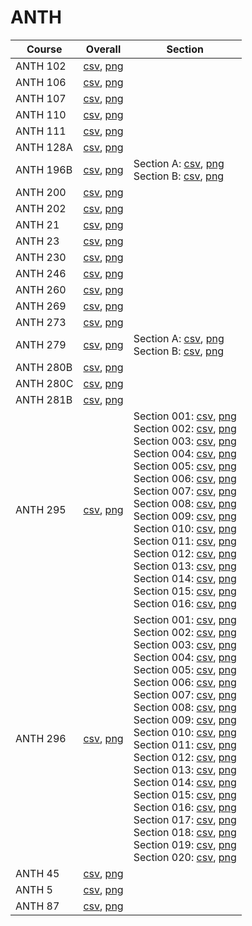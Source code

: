# ANTH

| Course | Overall | Section |
| ------ | ------- | ------- |
| ANTH 102 | [csv](https://github.com/UCSD-Historical-Enrollment-Data/2024Winter/blob/main/overall/ANTH%20102.csv), [png](https://raw.githubusercontent.com/UCSD-Historical-Enrollment-Data/2024Winter/main/plot_overall/ANTH%20102.png) |  |
| ANTH 106 | [csv](https://github.com/UCSD-Historical-Enrollment-Data/2024Winter/blob/main/overall/ANTH%20106.csv), [png](https://raw.githubusercontent.com/UCSD-Historical-Enrollment-Data/2024Winter/main/plot_overall/ANTH%20106.png) |  |
| ANTH 107 | [csv](https://github.com/UCSD-Historical-Enrollment-Data/2024Winter/blob/main/overall/ANTH%20107.csv), [png](https://raw.githubusercontent.com/UCSD-Historical-Enrollment-Data/2024Winter/main/plot_overall/ANTH%20107.png) |  |
| ANTH 110 | [csv](https://github.com/UCSD-Historical-Enrollment-Data/2024Winter/blob/main/overall/ANTH%20110.csv), [png](https://raw.githubusercontent.com/UCSD-Historical-Enrollment-Data/2024Winter/main/plot_overall/ANTH%20110.png) |  |
| ANTH 111 | [csv](https://github.com/UCSD-Historical-Enrollment-Data/2024Winter/blob/main/overall/ANTH%20111.csv), [png](https://raw.githubusercontent.com/UCSD-Historical-Enrollment-Data/2024Winter/main/plot_overall/ANTH%20111.png) |  |
| ANTH 128A | [csv](https://github.com/UCSD-Historical-Enrollment-Data/2024Winter/blob/main/overall/ANTH%20128A.csv), [png](https://raw.githubusercontent.com/UCSD-Historical-Enrollment-Data/2024Winter/main/plot_overall/ANTH%20128A.png) |  |
| ANTH 196B | [csv](https://github.com/UCSD-Historical-Enrollment-Data/2024Winter/blob/main/overall/ANTH%20196B.csv), [png](https://raw.githubusercontent.com/UCSD-Historical-Enrollment-Data/2024Winter/main/plot_overall/ANTH%20196B.png) | Section A: [csv](https://github.com/UCSD-Historical-Enrollment-Data/2024Winter/blob/main/section/ANTH%20196B_A.csv), [png](https://raw.githubusercontent.com/UCSD-Historical-Enrollment-Data/2024Winter/main/plot_section/ANTH%20196B_A.png)<br>Section B: [csv](https://github.com/UCSD-Historical-Enrollment-Data/2024Winter/blob/main/section/ANTH%20196B_B.csv), [png](https://raw.githubusercontent.com/UCSD-Historical-Enrollment-Data/2024Winter/main/plot_section/ANTH%20196B_B.png) |
| ANTH 200 | [csv](https://github.com/UCSD-Historical-Enrollment-Data/2024Winter/blob/main/overall/ANTH%20200.csv), [png](https://raw.githubusercontent.com/UCSD-Historical-Enrollment-Data/2024Winter/main/plot_overall/ANTH%20200.png) |  |
| ANTH 202 | [csv](https://github.com/UCSD-Historical-Enrollment-Data/2024Winter/blob/main/overall/ANTH%20202.csv), [png](https://raw.githubusercontent.com/UCSD-Historical-Enrollment-Data/2024Winter/main/plot_overall/ANTH%20202.png) |  |
| ANTH 21 | [csv](https://github.com/UCSD-Historical-Enrollment-Data/2024Winter/blob/main/overall/ANTH%2021.csv), [png](https://raw.githubusercontent.com/UCSD-Historical-Enrollment-Data/2024Winter/main/plot_overall/ANTH%2021.png) |  |
| ANTH 23 | [csv](https://github.com/UCSD-Historical-Enrollment-Data/2024Winter/blob/main/overall/ANTH%2023.csv), [png](https://raw.githubusercontent.com/UCSD-Historical-Enrollment-Data/2024Winter/main/plot_overall/ANTH%2023.png) |  |
| ANTH 230 | [csv](https://github.com/UCSD-Historical-Enrollment-Data/2024Winter/blob/main/overall/ANTH%20230.csv), [png](https://raw.githubusercontent.com/UCSD-Historical-Enrollment-Data/2024Winter/main/plot_overall/ANTH%20230.png) |  |
| ANTH 246 | [csv](https://github.com/UCSD-Historical-Enrollment-Data/2024Winter/blob/main/overall/ANTH%20246.csv), [png](https://raw.githubusercontent.com/UCSD-Historical-Enrollment-Data/2024Winter/main/plot_overall/ANTH%20246.png) |  |
| ANTH 260 | [csv](https://github.com/UCSD-Historical-Enrollment-Data/2024Winter/blob/main/overall/ANTH%20260.csv), [png](https://raw.githubusercontent.com/UCSD-Historical-Enrollment-Data/2024Winter/main/plot_overall/ANTH%20260.png) |  |
| ANTH 269 | [csv](https://github.com/UCSD-Historical-Enrollment-Data/2024Winter/blob/main/overall/ANTH%20269.csv), [png](https://raw.githubusercontent.com/UCSD-Historical-Enrollment-Data/2024Winter/main/plot_overall/ANTH%20269.png) |  |
| ANTH 273 | [csv](https://github.com/UCSD-Historical-Enrollment-Data/2024Winter/blob/main/overall/ANTH%20273.csv), [png](https://raw.githubusercontent.com/UCSD-Historical-Enrollment-Data/2024Winter/main/plot_overall/ANTH%20273.png) |  |
| ANTH 279 | [csv](https://github.com/UCSD-Historical-Enrollment-Data/2024Winter/blob/main/overall/ANTH%20279.csv), [png](https://raw.githubusercontent.com/UCSD-Historical-Enrollment-Data/2024Winter/main/plot_overall/ANTH%20279.png) | Section A: [csv](https://github.com/UCSD-Historical-Enrollment-Data/2024Winter/blob/main/section/ANTH%20279_A.csv), [png](https://raw.githubusercontent.com/UCSD-Historical-Enrollment-Data/2024Winter/main/plot_section/ANTH%20279_A.png)<br>Section B: [csv](https://github.com/UCSD-Historical-Enrollment-Data/2024Winter/blob/main/section/ANTH%20279_B.csv), [png](https://raw.githubusercontent.com/UCSD-Historical-Enrollment-Data/2024Winter/main/plot_section/ANTH%20279_B.png) |
| ANTH 280B | [csv](https://github.com/UCSD-Historical-Enrollment-Data/2024Winter/blob/main/overall/ANTH%20280B.csv), [png](https://raw.githubusercontent.com/UCSD-Historical-Enrollment-Data/2024Winter/main/plot_overall/ANTH%20280B.png) |  |
| ANTH 280C | [csv](https://github.com/UCSD-Historical-Enrollment-Data/2024Winter/blob/main/overall/ANTH%20280C.csv), [png](https://raw.githubusercontent.com/UCSD-Historical-Enrollment-Data/2024Winter/main/plot_overall/ANTH%20280C.png) |  |
| ANTH 281B | [csv](https://github.com/UCSD-Historical-Enrollment-Data/2024Winter/blob/main/overall/ANTH%20281B.csv), [png](https://raw.githubusercontent.com/UCSD-Historical-Enrollment-Data/2024Winter/main/plot_overall/ANTH%20281B.png) |  |
| ANTH 295 | [csv](https://github.com/UCSD-Historical-Enrollment-Data/2024Winter/blob/main/overall/ANTH%20295.csv), [png](https://raw.githubusercontent.com/UCSD-Historical-Enrollment-Data/2024Winter/main/plot_overall/ANTH%20295.png) | Section 001: [csv](https://github.com/UCSD-Historical-Enrollment-Data/2024Winter/blob/main/section/ANTH%20295_001.csv), [png](https://raw.githubusercontent.com/UCSD-Historical-Enrollment-Data/2024Winter/main/plot_section/ANTH%20295_001.png)<br>Section 002: [csv](https://github.com/UCSD-Historical-Enrollment-Data/2024Winter/blob/main/section/ANTH%20295_002.csv), [png](https://raw.githubusercontent.com/UCSD-Historical-Enrollment-Data/2024Winter/main/plot_section/ANTH%20295_002.png)<br>Section 003: [csv](https://github.com/UCSD-Historical-Enrollment-Data/2024Winter/blob/main/section/ANTH%20295_003.csv), [png](https://raw.githubusercontent.com/UCSD-Historical-Enrollment-Data/2024Winter/main/plot_section/ANTH%20295_003.png)<br>Section 004: [csv](https://github.com/UCSD-Historical-Enrollment-Data/2024Winter/blob/main/section/ANTH%20295_004.csv), [png](https://raw.githubusercontent.com/UCSD-Historical-Enrollment-Data/2024Winter/main/plot_section/ANTH%20295_004.png)<br>Section 005: [csv](https://github.com/UCSD-Historical-Enrollment-Data/2024Winter/blob/main/section/ANTH%20295_005.csv), [png](https://raw.githubusercontent.com/UCSD-Historical-Enrollment-Data/2024Winter/main/plot_section/ANTH%20295_005.png)<br>Section 006: [csv](https://github.com/UCSD-Historical-Enrollment-Data/2024Winter/blob/main/section/ANTH%20295_006.csv), [png](https://raw.githubusercontent.com/UCSD-Historical-Enrollment-Data/2024Winter/main/plot_section/ANTH%20295_006.png)<br>Section 007: [csv](https://github.com/UCSD-Historical-Enrollment-Data/2024Winter/blob/main/section/ANTH%20295_007.csv), [png](https://raw.githubusercontent.com/UCSD-Historical-Enrollment-Data/2024Winter/main/plot_section/ANTH%20295_007.png)<br>Section 008: [csv](https://github.com/UCSD-Historical-Enrollment-Data/2024Winter/blob/main/section/ANTH%20295_008.csv), [png](https://raw.githubusercontent.com/UCSD-Historical-Enrollment-Data/2024Winter/main/plot_section/ANTH%20295_008.png)<br>Section 009: [csv](https://github.com/UCSD-Historical-Enrollment-Data/2024Winter/blob/main/section/ANTH%20295_009.csv), [png](https://raw.githubusercontent.com/UCSD-Historical-Enrollment-Data/2024Winter/main/plot_section/ANTH%20295_009.png)<br>Section 010: [csv](https://github.com/UCSD-Historical-Enrollment-Data/2024Winter/blob/main/section/ANTH%20295_010.csv), [png](https://raw.githubusercontent.com/UCSD-Historical-Enrollment-Data/2024Winter/main/plot_section/ANTH%20295_010.png)<br>Section 011: [csv](https://github.com/UCSD-Historical-Enrollment-Data/2024Winter/blob/main/section/ANTH%20295_011.csv), [png](https://raw.githubusercontent.com/UCSD-Historical-Enrollment-Data/2024Winter/main/plot_section/ANTH%20295_011.png)<br>Section 012: [csv](https://github.com/UCSD-Historical-Enrollment-Data/2024Winter/blob/main/section/ANTH%20295_012.csv), [png](https://raw.githubusercontent.com/UCSD-Historical-Enrollment-Data/2024Winter/main/plot_section/ANTH%20295_012.png)<br>Section 013: [csv](https://github.com/UCSD-Historical-Enrollment-Data/2024Winter/blob/main/section/ANTH%20295_013.csv), [png](https://raw.githubusercontent.com/UCSD-Historical-Enrollment-Data/2024Winter/main/plot_section/ANTH%20295_013.png)<br>Section 014: [csv](https://github.com/UCSD-Historical-Enrollment-Data/2024Winter/blob/main/section/ANTH%20295_014.csv), [png](https://raw.githubusercontent.com/UCSD-Historical-Enrollment-Data/2024Winter/main/plot_section/ANTH%20295_014.png)<br>Section 015: [csv](https://github.com/UCSD-Historical-Enrollment-Data/2024Winter/blob/main/section/ANTH%20295_015.csv), [png](https://raw.githubusercontent.com/UCSD-Historical-Enrollment-Data/2024Winter/main/plot_section/ANTH%20295_015.png)<br>Section 016: [csv](https://github.com/UCSD-Historical-Enrollment-Data/2024Winter/blob/main/section/ANTH%20295_016.csv), [png](https://raw.githubusercontent.com/UCSD-Historical-Enrollment-Data/2024Winter/main/plot_section/ANTH%20295_016.png) |
| ANTH 296 | [csv](https://github.com/UCSD-Historical-Enrollment-Data/2024Winter/blob/main/overall/ANTH%20296.csv), [png](https://raw.githubusercontent.com/UCSD-Historical-Enrollment-Data/2024Winter/main/plot_overall/ANTH%20296.png) | Section 001: [csv](https://github.com/UCSD-Historical-Enrollment-Data/2024Winter/blob/main/section/ANTH%20296_001.csv), [png](https://raw.githubusercontent.com/UCSD-Historical-Enrollment-Data/2024Winter/main/plot_section/ANTH%20296_001.png)<br>Section 002: [csv](https://github.com/UCSD-Historical-Enrollment-Data/2024Winter/blob/main/section/ANTH%20296_002.csv), [png](https://raw.githubusercontent.com/UCSD-Historical-Enrollment-Data/2024Winter/main/plot_section/ANTH%20296_002.png)<br>Section 003: [csv](https://github.com/UCSD-Historical-Enrollment-Data/2024Winter/blob/main/section/ANTH%20296_003.csv), [png](https://raw.githubusercontent.com/UCSD-Historical-Enrollment-Data/2024Winter/main/plot_section/ANTH%20296_003.png)<br>Section 004: [csv](https://github.com/UCSD-Historical-Enrollment-Data/2024Winter/blob/main/section/ANTH%20296_004.csv), [png](https://raw.githubusercontent.com/UCSD-Historical-Enrollment-Data/2024Winter/main/plot_section/ANTH%20296_004.png)<br>Section 005: [csv](https://github.com/UCSD-Historical-Enrollment-Data/2024Winter/blob/main/section/ANTH%20296_005.csv), [png](https://raw.githubusercontent.com/UCSD-Historical-Enrollment-Data/2024Winter/main/plot_section/ANTH%20296_005.png)<br>Section 006: [csv](https://github.com/UCSD-Historical-Enrollment-Data/2024Winter/blob/main/section/ANTH%20296_006.csv), [png](https://raw.githubusercontent.com/UCSD-Historical-Enrollment-Data/2024Winter/main/plot_section/ANTH%20296_006.png)<br>Section 007: [csv](https://github.com/UCSD-Historical-Enrollment-Data/2024Winter/blob/main/section/ANTH%20296_007.csv), [png](https://raw.githubusercontent.com/UCSD-Historical-Enrollment-Data/2024Winter/main/plot_section/ANTH%20296_007.png)<br>Section 008: [csv](https://github.com/UCSD-Historical-Enrollment-Data/2024Winter/blob/main/section/ANTH%20296_008.csv), [png](https://raw.githubusercontent.com/UCSD-Historical-Enrollment-Data/2024Winter/main/plot_section/ANTH%20296_008.png)<br>Section 009: [csv](https://github.com/UCSD-Historical-Enrollment-Data/2024Winter/blob/main/section/ANTH%20296_009.csv), [png](https://raw.githubusercontent.com/UCSD-Historical-Enrollment-Data/2024Winter/main/plot_section/ANTH%20296_009.png)<br>Section 010: [csv](https://github.com/UCSD-Historical-Enrollment-Data/2024Winter/blob/main/section/ANTH%20296_010.csv), [png](https://raw.githubusercontent.com/UCSD-Historical-Enrollment-Data/2024Winter/main/plot_section/ANTH%20296_010.png)<br>Section 011: [csv](https://github.com/UCSD-Historical-Enrollment-Data/2024Winter/blob/main/section/ANTH%20296_011.csv), [png](https://raw.githubusercontent.com/UCSD-Historical-Enrollment-Data/2024Winter/main/plot_section/ANTH%20296_011.png)<br>Section 012: [csv](https://github.com/UCSD-Historical-Enrollment-Data/2024Winter/blob/main/section/ANTH%20296_012.csv), [png](https://raw.githubusercontent.com/UCSD-Historical-Enrollment-Data/2024Winter/main/plot_section/ANTH%20296_012.png)<br>Section 013: [csv](https://github.com/UCSD-Historical-Enrollment-Data/2024Winter/blob/main/section/ANTH%20296_013.csv), [png](https://raw.githubusercontent.com/UCSD-Historical-Enrollment-Data/2024Winter/main/plot_section/ANTH%20296_013.png)<br>Section 014: [csv](https://github.com/UCSD-Historical-Enrollment-Data/2024Winter/blob/main/section/ANTH%20296_014.csv), [png](https://raw.githubusercontent.com/UCSD-Historical-Enrollment-Data/2024Winter/main/plot_section/ANTH%20296_014.png)<br>Section 015: [csv](https://github.com/UCSD-Historical-Enrollment-Data/2024Winter/blob/main/section/ANTH%20296_015.csv), [png](https://raw.githubusercontent.com/UCSD-Historical-Enrollment-Data/2024Winter/main/plot_section/ANTH%20296_015.png)<br>Section 016: [csv](https://github.com/UCSD-Historical-Enrollment-Data/2024Winter/blob/main/section/ANTH%20296_016.csv), [png](https://raw.githubusercontent.com/UCSD-Historical-Enrollment-Data/2024Winter/main/plot_section/ANTH%20296_016.png)<br>Section 017: [csv](https://github.com/UCSD-Historical-Enrollment-Data/2024Winter/blob/main/section/ANTH%20296_017.csv), [png](https://raw.githubusercontent.com/UCSD-Historical-Enrollment-Data/2024Winter/main/plot_section/ANTH%20296_017.png)<br>Section 018: [csv](https://github.com/UCSD-Historical-Enrollment-Data/2024Winter/blob/main/section/ANTH%20296_018.csv), [png](https://raw.githubusercontent.com/UCSD-Historical-Enrollment-Data/2024Winter/main/plot_section/ANTH%20296_018.png)<br>Section 019: [csv](https://github.com/UCSD-Historical-Enrollment-Data/2024Winter/blob/main/section/ANTH%20296_019.csv), [png](https://raw.githubusercontent.com/UCSD-Historical-Enrollment-Data/2024Winter/main/plot_section/ANTH%20296_019.png)<br>Section 020: [csv](https://github.com/UCSD-Historical-Enrollment-Data/2024Winter/blob/main/section/ANTH%20296_020.csv), [png](https://raw.githubusercontent.com/UCSD-Historical-Enrollment-Data/2024Winter/main/plot_section/ANTH%20296_020.png) |
| ANTH 45 | [csv](https://github.com/UCSD-Historical-Enrollment-Data/2024Winter/blob/main/overall/ANTH%2045.csv), [png](https://raw.githubusercontent.com/UCSD-Historical-Enrollment-Data/2024Winter/main/plot_overall/ANTH%2045.png) |  |
| ANTH 5 | [csv](https://github.com/UCSD-Historical-Enrollment-Data/2024Winter/blob/main/overall/ANTH%205.csv), [png](https://raw.githubusercontent.com/UCSD-Historical-Enrollment-Data/2024Winter/main/plot_overall/ANTH%205.png) |  |
| ANTH 87 | [csv](https://github.com/UCSD-Historical-Enrollment-Data/2024Winter/blob/main/overall/ANTH%2087.csv), [png](https://raw.githubusercontent.com/UCSD-Historical-Enrollment-Data/2024Winter/main/plot_overall/ANTH%2087.png) |  |
